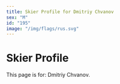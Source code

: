 ```yaml
---
title: Skier Profile for Dmitriy Chvanov
sex: "M"
id: "195"
image: "/img/flags/rus.svg" 
---
```


# Skier Profile

This page is for: Dmitriy Chvanov.
    